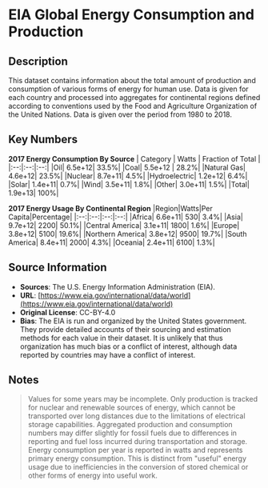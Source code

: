 
# EIA Global Energy Consumption and Production

## Description 
This dataset contains information about the total amount of production and consumption of
various forms of energy for human use. Data is given for each country and processed into
aggregates for continental regions defined according to conventions used by the Food and
Agriculture Organization of the United Nations. Data is given over the period from 1980
to 2018.


## Key Numbers

**2017 Energy Consumption By Source**
| Category | Watts | Fraction of Total |
|:--:|:--:|:--:|
|Oil| 6.5e+12| 33.5%|
|Coal| 5.5e+12 | 28.2%|
|Natural Gas| 4.6e+12| 23.5%|
|Nuclear| 8.7e+11| 4.5%|
|Hydroelectric| 1.2e+12| 6.4%|
|Solar| 1.4e+11| 0.7%|
|Wind| 3.5e+11| 1.8%|
|Other| 3.0e+11| 1.5%|
|Total| 1.9e+13| 100%|

**2017 Energy Usage By Continental Region**
|Region|Watts|Per Capita|Percentage|
|:--:|:--:|:--:|:--:|
|Africa| 6.6e+11| 530| 3.4%|
|Asia| 9.7e+12| 2200| 50.1%|
|Central America| 3.1e+11| 1800| 1.6%|
|Europe| 3.8e+12| 5100| 19.6%|
|Northern America| 3.8e+12| 9500| 19.7%|
|South America| 8.4e+11| 2000| 4.3%|
|Oceania| 2.4e+11| 6100| 1.3%|

## Source Information
* **Sources**: The U.S. Energy Information Administration (EIA).
* **URL**: [https://www.eia.gov/international/data/world](https://www.eia.gov/international/data/world) 
* **Original License**: CC-BY-4.0
* **Bias**: The EIA is run and organized by the United States government. They provide detailed
accounts of their sourcing and estimation methods for each value in their dataset. It is unlikely
that thus organization has much bias or a conflict of interest, although data reported by countries
may have a conflict of interest. 

## Notes
> Values for some years may be incomplete.
> Only production is tracked for nuclear and renewable sources of energy, which cannot be transported
over long distances due to the limitations of electrical storage capabilities.
> Aggregated production and consumption numbers may differ slightly for fossil fuels due to differences
in reporting and fuel loss incurred during transportation and storage.
> Energy consumption per year is reported in watts and represents primary energy consumption. This is distinct
from "useful" energy usage due to inefficiencies in the conversion of stored chemical or other forms
of energy into useful work.